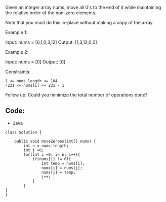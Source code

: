 Given an integer array nums, move all 0's to the end of it while maintaining the relative order of the non-zero elements.

Note that you must do this in-place without making a copy of the array.

 

Example 1:

Input: nums = [0,1,0,3,12]
Output: [1,3,12,0,0]

Example 2:

Input: nums = [0]
Output: [0]

 

Constraints:

    1 <= nums.length <= 104
    -231 <= nums[i] <= 231 - 1

 
Follow up: Could you minimize the total number of operations done?

## Code:
- Java
```
class Solution {
    
    public void moveZeroes(int[] nums) {
        int n = nums.length;
        int j =0;
        for(int i =0; i< n; i++){
            if(nums[i] != 0){
                int temp = nums[i];
                nums[i] = nums[j];
                nums[j] = temp;
                j++;
            }
        }
}
}

```
